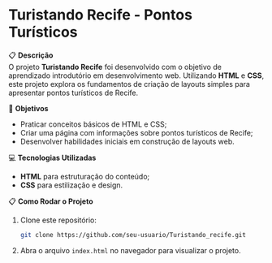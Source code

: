 # Turistando Recife - Pontos Turísticos

📋 **Descrição**  
O projeto **Turistando Recife** foi desenvolvido com o objetivo de aprendizado introdutório em desenvolvimento web. Utilizando **HTML** e **CSS**, este projeto explora os fundamentos de criação de layouts simples para apresentar pontos turísticos de Recife.

🎯 **Objetivos**  
- Praticar conceitos básicos de HTML e CSS;  
- Criar uma página com informações sobre pontos turísticos de Recife;  
- Desenvolver habilidades iniciais em construção de layouts web.

💻 **Tecnologias Utilizadas**  
- **HTML** para estruturação do conteúdo;  
- **CSS** para estilização e design.

📋 **Como Rodar o Projeto**  
1. Clone este repositório:  
   ```bash
   git clone https://github.com/seu-usuario/Turistando_recife.git  
   ```  
2. Abra o arquivo `index.html` no navegador para visualizar o projeto.
